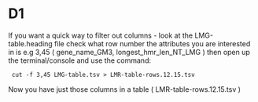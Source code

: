 D1
==

If you want a quick way to filter out columns - look at the LMG-table.heading file
check what row number the attributes you are interested in is e.g 3,45 ( gene_name_GM3,
 longest_hmr_len_NT_LMG ) then open up the terminal/console and use the command:

```
 cut -f 3,45 LMG-table.tsv > LMR-table-rows.12.15.tsv
```

Now you have just those columns in a table ( LMR-table-rows.12.15.tsv )
